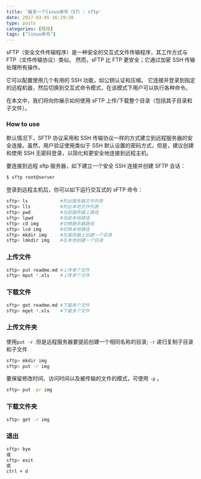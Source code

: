 ```yaml
---
title: '每天一个linux命令（57）: sftp'
date: 2017-03-05 16:29:38
type: posts
categories: [程技]
tags: ["linux命令"]
---
```

sFTP（安全文件传输程序）是一种安全的交互式文件传输程序，其工作方式与 FTP（文件传输协议）类似。 然而，sFTP 比 FTP 更安全；它通过加密 SSH 传输处理所有操作。

<!--more-->
它可以配置使用几个有用的 SSH 功能，如公钥认证和压缩。 它连接并登录到指定的远程机器，然后切换到交互式命令模式，在该模式下用户可以执行各种命令。

在本文中，我们将向你展示如何使用 sFTP 上传/下载整个目录（包括其子目录和子文件）。

### How to use
默认情况下，SFTP 协议采用和 SSH 传输协议一样的方式建立到远程服务器的安全连接。虽然，用户验证使用类似于 SSH 默认设置的密码方式，但是，建议创建和使用 SSH 无密码登录，以简化和更安全地连接到远程主机。

要连接到远程 sftp 服务器，如下建立一个安全 SSH 连接并创建 SFTP 会话：
```bash
$ sftp root@server
```
登录到远程主机后，你可以如下运行交互式的 sFTP 命令：
```bash
sftp> ls            #列出服务器文件列表
sftp> lls           #列出本地文件列表
sftp> pwd           #当前服务器上路径
sftp> lpwd          #当前本地路径
sftp> cd img        #切换服务器路径
sftp> lcd img       #切换本地路径
sftp> mkdir img     #在服务器上创建一个目录
sftp> lmkdir img    #在本地创建一个目录
```
### 上传文件
```bash
sftp> put readme.md #上传单个文件
sftp> mput *.xls    #上传多个文件
```

### 下载文件
```bash
sftp> get readme.md #下载单个文件
sftp> mget *.xls    #下载多个文件
```

### 上传文件夹
使用`put -r` .但是远程服务器要提前创建一个相同名称的目录; `-r` 递归复制子目录和子文件
```bash
sftp> mkdir img
sftp> put -r img
```
要保留修改时间、访问时间以及被传输的文件的模式，可使用 `-p` 。
```bash
sftp> put -pr img
```

### 下载文件夹
```bash
sftp> get -r img
```

### 退出
```bash
sftp> bye
或
sftp> exit
或
ctrl + d
```
